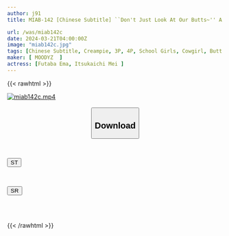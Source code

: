 ```yaml
---
author: j91
title: MIAB-142 [Chinese Subtitle] ``Don't Just Look At Our Butts~'' A Naughty Bitch With A Naughty Ass Presses A Sexually Harassing Teacher By Staking Him Out And Sitting On His Face! Kantama Karapo Punishment 13 Ejaculation! Futaba Emma Mei Itsukaichi

url: /was/miab142c
date: 2024-03-21T04:00:00Z
image: "miab142c.jpg"
tags: [Chinese Subtitle, Creampie, 3P, 4P, School Girls, Cowgirl, Butt	]
maker: [ MOODYZ  ]
actress: [Futaba Ema, Itsukaichi Mei ]
---
```



{{< rawhtml >}}

<div class="video" data-videoid="G2azklz9Lxs1DeV">
    <a href="javascript:;">
        <img src="/was/miab142c/miab142c.jpg" width="WIDTH" height="HEIGHT" alt="miab142c.mp4" loading="lazy">
    </a>
</div>

<script type="text/javascript" src="https://j91.asia/asset/on-demand-st.js"></script>

<br>
  <link rel="stylesheet" href="https://j91.asia/asset/bs5.css">
  
  <center>
  <button class="btn btn-primary" type="button" data-bs-toggle="collapse" data-bs-target=".multi-collapse" aria-expanded="false" aria-controls="multiCollapseExample1 multiCollapseExample2"><h2>Download</h2></button></center>
</p>
<div class="row">
  <div class="col">
    <div class="collapse multi-collapse" id="multiCollapseExample1">
      <div class="card card-body">
	      	      <br>
<div class="buttons">  
<p><a href="https://streamtape.to/v/G2azklz9Lxs1DeV" target="_blank"><button class="btn-hover color-3"><i class="fa fa-download"></i> ST</button></a></p></div>
    </div>
  </div>
</div>
  <div class="col">
    <div class="collapse multi-collapse" id="multiCollapseExample2">
      <div class="card card-body">
	      <br>
<div class="buttons">
<p><a href="https://rubystm.com/5z1p2pidyv2m" target="_blank"><button class="btn-hover color-9"><i class="fa fa-download"></i> SR</button></a></p></div>
<br><br>
      </div>
    </div>
  </div>
</div>

{{< /rawhtml >}}